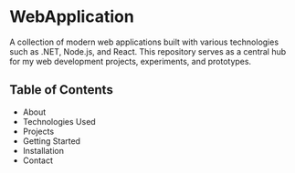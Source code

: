 # WebApplication

A collection of modern web applications built with various technologies such as .NET, Node.js, and React. This repository serves as a central hub for my web development projects, experiments, and prototypes.



## Table of Contents

- About
- Technologies Used
- Projects
- Getting Started
- Installation
- Contact

